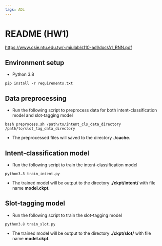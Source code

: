 ```yaml
---
tags: ADL
---
```

# README (HW1)
https://www.csie.ntu.edu.tw/~miulab/s110-adl/doc/A1_RNN.pdf
## Environment setup
* Python 3.8
```
pip install -r requirements.txt
```
## Data preprocessing
* Run the following script to preprocess data for both intent-classification model and slot-tagging model
```
bash preprocess.sh /path/to/intent_cls_data_directory /path/to/slot_tag_data_directory
```
* The preprocessed files will saved to the directory **./cache**.
## Intent-classification model
* Run the following script to train the intent-classification model
```
python3.8 train_intent.py
```
* The trained model will be output to the directory **./ckpt/intent/** with file name **model.ckpt**.
## Slot-tagging model
* Run the following script to train the slot-tagging model
```
python3.8 train_slot.py
```
* The trained model will be output to the directory **./ckpt/slot/** with file name **model.ckpt**.
